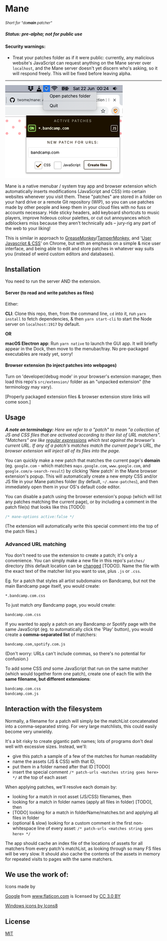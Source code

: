 # Mane

<small><i>Short for "do<b>main</b> patcher"</i></small>

##### Status: pre-alpha; not for public use

#### Security warnings:

- Treat your patches folder as if it were public: currently, any malicious website's JavaScript can request anything on the Mane server over `localhost`, and the Mane server doesn't yet discern who's asking, so it will respond freely. This will be fixed before leaving alpha.

---

![Mane screenshot on macOS](./docs/2019-06-22_mane-screenshot.png)

Mane is a native menubar / system tray app and browser extension which automatically inserts modifications (JavaScript and CSS) into certain websites whenever you visit them. These "patches" are stored in a folder on your hard drive or a remote Git repository (WIP), so you can use patches made by other people and keep them in your cloud files with no fuss or accounts necessary. Hide sticky headers, add keyboard shortcuts to music players, improve hideous colour palettes, or cut out annoyances which adblockers miss because they aren't technically ads – jury-rig any part of the web to your liking!

This is similar in approach to [GreaseMonkey](https://addons.mozilla.org/en-US/firefox/addon/greasemonkey/)/[TamperMonkey](https://chrome.google.com/webstore/detail/tampermonkey/dhdgffkkebhmkfjojejmpbldmpobfkfo), and '[User Javascript & CSS](https://chrome.google.com/webstore/detail/user-javascript-and-css/nbhcbdghjpllgmfilhnhkllmkecfmpld)' on Chrome, but with an emphasis on a simple & nice user interface, and being able to edit and store patches in whatever way suits you (instead of weird custom editors and databases).

## Installation

You need to run the server AND the extension.

#### Server (to read and write patches as files)

Either:

**CLI**: Clone this repo, then, from the command line, `cd` into it, run `yarn install` to fetch dependencies, & then `yarn start-cli` to start the Node server on `localhost:1917` by default.

**OR**

**macOS Electron app**: Run `yarn native` to launch the GUI app. It will briefly appear in the Dock, then move to the menubar/tray. No pre-packaged executables are ready yet, sorry!

#### Browser extension (to inject patches into webpages) 

Turn on 'developer/debug mode' in your browser's extension manager, then load this repo's `src/extension/` folder as an "unpacked extension" (the terminology may vary).

[Properly packaged extension files & browser extension store links will come soon.]

## Usage

<i>**A note on terminology:** Here we refer to a "patch" to mean "a collection of JS and CSS files that are activated according to their list of URL matchers". "Matchers" are like [regular expressions](https://regexr.com/) which test against the browser's current URL. If any of a patch's matches match the current page's URL, the browser extension will inject all of its files into the page.</i>

You can quickly make a new patch that matches the current page's **domain** (eg. `google.com` - which matches `maps.google.com`, `www.google.com`, and `google.com/a-search-result`) by clicking 'New patch' in the Mane browser extension's popup. This will automatically create a new empty CSS and/or JS file in your Mane patches folder (by default, `~/.mane-patches`), and then immediately open them in your OS's default code editor.

You can disable a patch using the browser extension's popup (which will list any patches matching the current page), or by including a comment in the patch file(s) that looks like this [TODO]:

```javascript
/* mane-options active:false */
```

(The extension will automatically write this special comment into the top of the patch files.)

### Advanced URL matching

You don't need to use the extension to create a patch; it's only a convenience. You can simply make a new file in this repo's `patches/` directory (this default location can be [changed](#configuration) [TODO]). Name the file with the exact text of the matcher list you want to use, plus `.js` or `.css`.

Eg. for a patch that styles all artist subdomains on Bandcamp, but not the main Bandcamp page itself, you would create:

```
*.bandcamp.com.css
```

To just match *any* Bandcamp page, you would create:

```
bandcamp.com.css
```

If you wanted to apply a patch on any Bandcamp *or* Spotify page with the same JavaScript (eg. to automatically click the 'Play' button), you would create a **comma-separated list** of matchers:

```
bandcamp.com,spotify.com.js
```

(Don't worry: URLs can't include commas, so there's no potential for confusion.)

To add some CSS *and* some JavaScript that run on the same matcher (which would together form one patch), create one of each file with the **same filename, but different extensions**:

```
bandcamp.com.css
bandcamp.com.js
```

## Interaction with the filesystem

Normally, a filename for a patch will simply be the matchList concatenated into a comma-separated string. For very large matchlists, this could easily become very unwieldy.

It's a bit risky to create gigantic path names; lots of programs don't deal well with excessive sizes. Instead, we'll: 
	
- give this patch a sample of a few of the matches for human readability
- name the assets (JS & CSS) with that ID,
- put them in a folder named after that ID [TODO]
- insert the special comment `/* patch-urls <matches string goes here> */` at the top of each asset

When applying patches, we'll resolve each domain by:
	
- looking for a match in root asset (JS/CSS) filenames, then
- looking for a match in folder names (apply all files in folder) [TODO], then
- [TODO] looking for a match in folderName/matches.txt and applying all files in folder
- (optional & slow) looking for a custom comment in the first non-whitespace line of every asset: `/* patch-urls <matches string goes here> */`

The app should cache an index file of the locations of assets for all matchers from every patch's matchList, as looking through so many FS files will be very slow. It should also cache the contents of the assets in memory for repeated visits to pages with the same matchers.

## We use the work of:

Icons made by <div><a href="https://www.flaticon.com/authors/google" title="Google">Google</a> from <a href="https://www.flaticon.com/" title="Flaticon">www.flaticon.com</a> is licensed by <a href="http://creativecommons.org/licenses/by/3.0/" title="Creative Commons BY 3.0" target="_blank">CC 3.0 BY</a></div>

<a href="https://icons8.com/windows-icons">Windows icons by Icons8</a>

## License

[MIT](https://opensource.org/licenses/MIT)